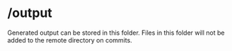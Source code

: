 # /output

Generated output can be stored in this folder. Files in this folder will not be added to the remote directory on commits.